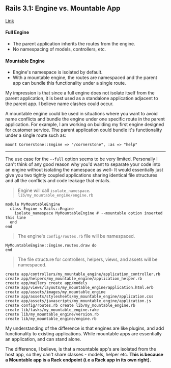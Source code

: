 ## Rails 3.1: Engine vs. Mountable App
[Link](http://stackoverflow.com/questions/6118905/rails-3-1-engine-vs-mountable-app)

#### Full Engine
- The parent application inherits the routes from the engine.
- No namespacing of models, controllers, etc.

#### Mountable Engine
- Engine's namespace is isolated by default.
- With a mountable engine, the routes are namespaced and the parent app can bundle this functionality under a single route.

My impression is that since a full engine does not isolate itself from the parent application, it is best used as a standalone application adjacent to the parent app. I believe name clashes could occur.

A mountable engine could be used in situations where you want to avoid name conflicts and bundle the engine under one specific route in the parent application. For example, I am working on building my first engine designed for customer service. The parent application could bundle it's functionality under a single route such as:

    mount Cornerstone::Engine => "/cornerstone", :as => "help" 

---
The use case for the `--full` option seems to be very limited. Personally I can't think of any good reason why you'd want to separate your code into an engine without isolating the namespace as well- It would essentially just give you two tightly coupled applications sharing identical file structures and all the conflicts and code leakage that entails.

> Engine will call `isolate_namespace`. `lib/my_mountable_engine/engine.rb`

    module MyMountableEngine
      class Engine < Rails::Engine
        isolate_namespace MyMountableEngine # --mountable option inserted this line
      end
    end

> The engine's `config/routes.rb` file will be namespaced.

    MyMountableEngine::Engine.routes.draw do
    end 

> The file structure for controllers, helpers, views, and assets will be namespaced.

    create app/controllers/my_mountable_engine/application_controller.rb
    create app/helpers/my_mountable_engine/application_helper.rb
    create app/mailers create app/models
    create app/views/layouts/my_mountable_engine/application.html.erb
    create app/assets/images/my_mountable_engine
    create app/assets/stylesheets/my_mountable_engine/application.css
    create app/assets/javascripts/my_mountable_engine/application.js
    create config/routes.rb create lib/my_mountable_engine.rb
    create lib/tasks/my_mountable_engine.rake
    create lib/my_mountable_engine/version.rb
    create lib/my_mountable_engine/engine.rb

My understanding of the difference is that engines are like plugins, and add functionality to existing applications. While mountable apps are essentially an application, and can stand alone.

The difference, I believe, is that a mountable app's are isolated from the host app, so they can't share classes - models, helper etc. __This is because a Mountable app is a Rack endpoint (i.e a Rack app in its own right).__
